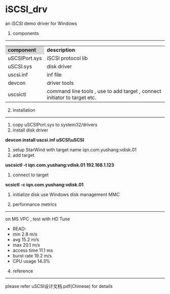 # iSCSI_drv
an iSCSI demo driver for Windows

1. components
-------------
<table>
<tr><td bgcolor="d8d8d8"><strong>component</strong></td><td><strong>description</strong></td></tr>
<tr><td>uSCSIPort.sys</td><td>iSCSI protocol lib</td></tr>
<tr><td>uSCSI.sys</td><td>disk driver</td></tr>
<tr><td>uscsi.inf</td><td>inf file</td></tr>
<tr><td>devcon</td><td>driver tools</td></tr>
<tr><td>uscsictl</td><td>command line tools , use to add target , connect initiator to target etc.</td></tr>
</table>

2. installation
-------------
1. copy uSCSIPort.sys to system32/drivers
1. install disk driver

 **devcon install uscsi.inf uSCSI\uSCSI**

1. setup StarWind with target name iqn.com.yushang:vdisk.01
1. add target

 **uscsictl -t iqn.com.yushang:vdisk.01 192.168.1.123**

1. connect to target 

 **scsictl -c iqn.com.yushang:vdisk.01**

1. initialize disk use Windows disk management MMC

3. performance metrics
----------------------
on MS VPC , test with HD Tune
* READ:
 * min 2.8  m/s
 * avg 15.2 m/s
 * max 20.1 m/s
 * access time 11.1 ms
 * burst rate 19.2 m/s
 * CPU usage 14.3%

4. reference
------------
please refer uSCSI设计文档.pdf(Chinese) for details



